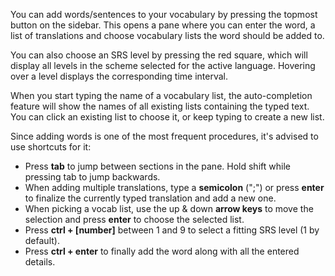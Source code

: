 You can add words/sentences to your vocabulary by pressing the topmost button on the sidebar. This opens a pane where you can enter the word, a list of translations and choose vocabulary lists the word should be added to.

You can also choose an SRS level by pressing the red square, which will display all levels in the scheme selected for the active language. Hovering over a level displays the corresponding time interval.

When you start typing the name of a vocabulary list, the auto-completion feature will show the names of all existing lists containing the typed text. You can click an existing list to choose it, or keep typing to create a new list.

Since adding words is one of the most frequent procedures, it's advised to use shortcuts for it:

- Press **tab** to jump between sections in the pane. Hold shift while pressing tab to jump backwards.
- When adding multiple translations, type a **semicolon** (";") or press **enter** to finalize the currently typed translation and add a new one.
- When picking a vocab list, use the up & down **arrow keys** to move the selection and press **enter** to choose the selected list.
- Press **ctrl + [number]** between 1 and 9 to select a fitting SRS level (1 by default).
- Press **ctrl + enter** to finally add the word along with all the entered details.
